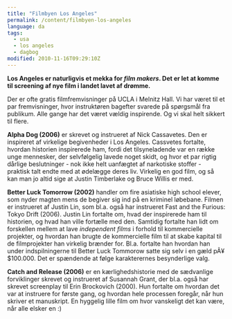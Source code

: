 ```yaml
---
title: "Filmbyen Los Angeles"
permalink: /content/filmbyen-los-angeles
language: da
tags:
  - usa
  - los angeles
  - dagbog
modified: 2010-11-16T09:29:10Z
---
```


**Los Angeles er naturligvis et mekka for _film makers_. Det er let at komme til screening af nye film i landet lavet af drømme.**

Der er ofte gratis filmfremvisninger på UCLA i Melnitz Hall. Vi har været til et par fremvisninger, hvor instruktøren bagefter svarede på spørgsmål fra publikum. Alle gange har det været vældig inspirende. Og vi skal helt sikkert til flere.

**Alpha Dog (2006)** er skrevet og instrueret af Nick Cassavetes. Den er inspireret af virkelige begivenheder i Los Angeles. Cassvetes fortalte, hvordan historien inspirerede ham, fordi det tilsyneladende var en række unge mennesker, der selvfølgelig lavede noget skidt, og hvor et par rigtig dårlige beslutninger - nok ikke helt uanfægtet af narkotiske stoffer - praktisk talt endte med at ødelægge deres liv. Virkelig en god film, og så kan man jo altid sige at Justin Timberlake og Bruce Willis er med.

**Better Luck Tomorrow (2002)** handler om fire asiatiske high school elever, som nyder magten mens de begiver sig ind på en kriminel løbebane. Filmen er instrueret af Justin Lin, som bl.a. også har instrueret Fast and the Furious: Tokyo Drift (2006). Justin Lin fortalte om, hvad der inspirerede ham til historien, og hvad han ville fortælle med den. Samtidig fortalte han lidt om forskellen mellem at lave _independent films_ i forhold til kommercielle projekter, og hvordan han brugte de kommercielle film til at skabe kapital til de filmprojekter han virkelig brænder for. Bl.a. fortalte han hvordan han under indspilningerne til Better Luck Tommorow satte sig selv i en gæld pÃ¥ $100.000. Det er spændende at følge karakterernes besynderlige valg.

**Catch and Release (2006)** er en kærlighedshistorie med de sædvanlige forviklinger skrevet og instrueret af Susannah Grant, der bl.a. også har skrevet screenplay til Erin Brockovich (2000). Hun fortalte om hvordan det var at instruere for første gang, og hvordan hele processen foregår, når hun skriver et manuskript. En hyggelig lille film om hvor vanskeligt det kan være, når alle elsker en :)
